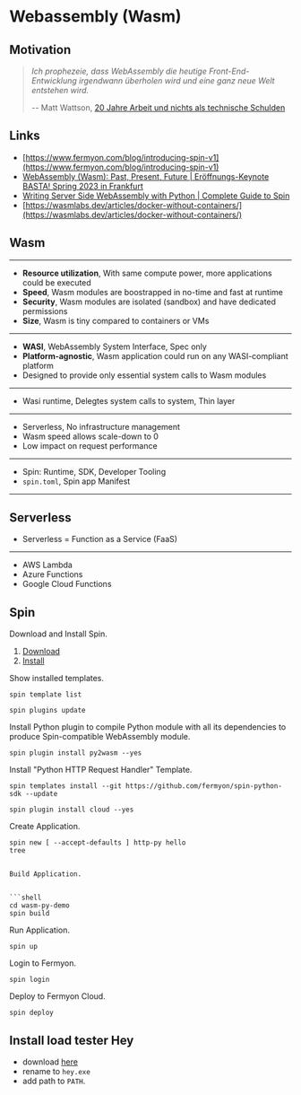 # Webassembly (Wasm)

## Motivation

> _Ich prophezeie, dass WebAssembly die heutige Front-End-Entwicklung irgendwann überholen wird und eine ganz neue Welt entstehen wird._
> 
> -- Matt Wattson, [20 Jahre Arbeit und nichts als technische Schulden](https://www.golem.de/news/technical-debt-40-jahre-arbeit-und-nichts-als-technische-schulden-2306-175091.html)

## Links

- [https://www.fermyon.com/blog/introducing-spin-v1](https://www.fermyon.com/blog/introducing-spin-v1)
- [WebAssembly (Wasm): Past, Present, Future | Eröffnungs-Keynote BASTA! Spring 2023 in Frankfurt](https://yewtu.be/watch?v=0Bh_YcUWsiM)
- [Writing Server Side WebAssembly with Python | Complete Guide to Spin](https://yewtu.be/watch?v=neAnYfIcNLE)
- [https://wasmlabs.dev/articles/docker-without-containers/](https://wasmlabs.dev/articles/docker-without-containers/)

## Wasm

---

- **Resource utilization**, With same compute power, more applications could be executed
- **Speed**, Wasm modules are boostrapped in no-time and fast at runtime
- **Security**, Wasm modules are isolated (sandbox) and have dedicated permissions
- **Size**, Wasm is tiny compared to containers or VMs

---

- **WASI**, WebAssembly System Interface, Spec only
- **Platform-agnostic**, Wasm application could run on any WASI-compliant platform
- Designed to provide only essential system calls to Wasm modules

---

- Wasi runtime, Delegtes system calls to system, Thin layer

---

- Serverless, No infrastructure management
- Wasm speed allows scale-down to 0
- Low impact on request performance

---

- Spin: Runtime, SDK, Developer Tooling
- `spin.toml`, Spin app Manifest

---

## Serverless

- Serverless = Function as a Service (FaaS)

---

- AWS Lambda
- Azure Functions
- Google Cloud Functions

## Spin 

Download and Install Spin.

1. [Download](https://github.com/fermyon/spin/releases/download/v1.3.0/spin-v1.3.0-windows-amd64.zip)
1. [Install](https://developer.fermyon.com/spin/quickstart#install-spin)


Show installed templates.

```shell
spin template list
```

```shell
spin plugins update
```

Install Python plugin to compile Python module with all its dependencies to produce
Spin-compatible WebAssembly module.


```shell
spin plugin install py2wasm --yes
```

Install "Python HTTP Request Handler" Template.


```shell
spin templates install --git https://github.com/fermyon/spin-python-sdk --update
```

```shell
spin plugin install cloud --yes
```

Create Application.


```shell
spin new [ --accept-defaults ] http-py hello
tree


Build Application.


```shell
cd wasm-py-demo
spin build
```

Run Application.


```shell
spin up
```

Login to Fermyon.


```shell
spin login
```

Deploy to Fermyon Cloud.


```shell
spin deploy
```

## Install load tester Hey

- download [here](https://hey-release.s3.us-east-2.amazonaws.com/hey_windows_amd64)
- rename to `hey.exe`
- add path to `PATH`.
